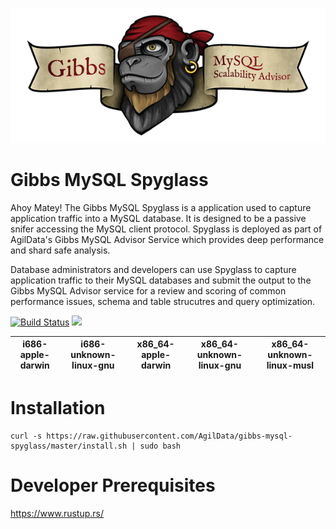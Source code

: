 ![Gibbs Logo](https://github.com/AgilData/gibbs-mysql-spyglass/blob/gh-pages/images/Gibbs-Spyglass.png)
# Gibbs MySQL Spyglass

Ahoy Matey! The Gibbs MySQL Spyglass is a application used to capture application traffic into a MySQL database.  It is designed to be a passive snifer accessing the MySQL client protocol.  Spyglass is deployed as part of AgilData's Gibbs MySQL Advisor Service which provides deep performance and shard safe analysis.   

Database administrators and developers can use Spyglass to capture application traffic to their MySQL databases and submit the output to the Gibbs MySQL Advisor service for a review and scoring of common performance issues, schema and table strucutres and query optimization. 

[![Build Status](https://travis-ci.org/AgilData/gibbs-mysql-spyglass.svg?branch=master)](https://travis-ci.org/AgilData/gibbs-mysql-spyglass)  [![](https://img.shields.io/badge/License-GPL3-green.svg)](https://github.com/agildata/gibbs-mysql-spyglass/blob/master/LICENSE.TXT)

|i686-apple-darwin|i686-unknown-linux-gnu|x86_64-apple-darwin|x86_64-unknown-linux-gnu|x86_64-unknown-linux-musl|
|:---------------:|:--------------------:|:-----------------:|:----------------------:|:-----------------------:|

# Installation
```
curl -s https://raw.githubusercontent.com/AgilData/gibbs-mysql-spyglass/master/install.sh | sudo bash
```

# Developer Prerequisites
https://www.rustup.rs/



